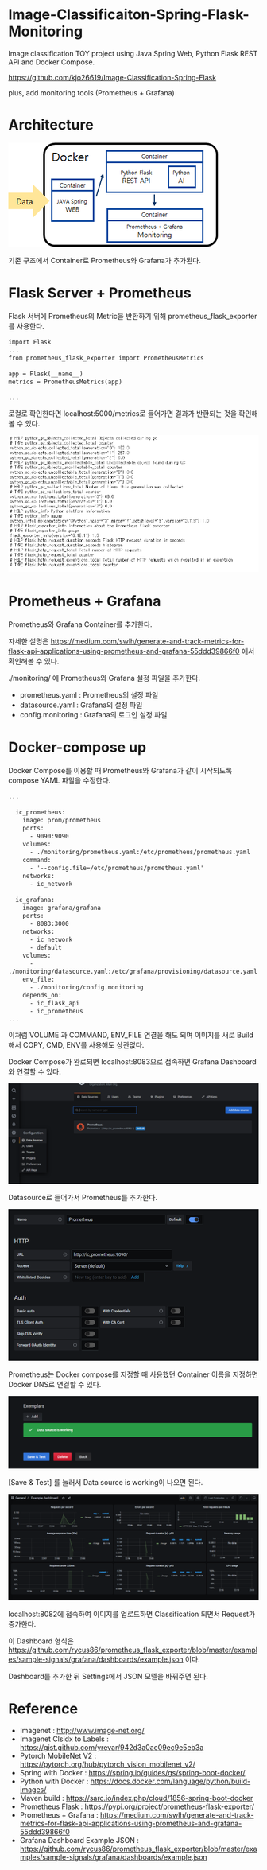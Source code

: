 # Image-Classificaiton-Spring-Flask-Monitoring

Image classification TOY project using Java Spring Web, Python Flask REST API and Docker Compose.

https://github.com/kjo26619/Image-Classification-Spring-Flask

plus, add monitoring tools (Prometheus + Grafana)

# Architecture

![imageArch](https://github.com/kjo26619/Image-Classification-Spring-Flask/blob/main/img/arch.png)

기존 구조에서 Container로 Prometheus와 Grafana가 추가된다.

# Flask Server + Prometheus

Flask 서버에 Prometheus의 Metric을 반환하기 위해 prometheus_flask_exporter 를 사용한다.

```
import Flask
...
from prometheus_flask_exporter import PrometheusMetrics

app = Flask(__name__)
metrics = PrometheusMetrics(app)

...

```

로컬로 확인한다면 localhost:5000/metrics로 들어가면 결과가 반환되는 것을 확인해볼 수 있다.

![image1](https://github.com/kjo26619/Image-Classification-Spring-Flask/blob/main/img/flask.PNG)

# Prometheus + Grafana

Prometheus와 Grafana Container를 추가한다.

자세한 설명은 https://medium.com/swlh/generate-and-track-metrics-for-flask-api-applications-using-prometheus-and-grafana-55ddd39866f0 에서 확인해볼 수 있다.

./monitoring/ 에 Prometheus와 Grafana 설정 파일을 추가한다.

- prometheus.yaml : Prometheus의 설정 파일
- datasource.yaml : Grafana의 설정 파일
- config.monitoring : Grafana의 로그인 설정 파일

# Docker-compose up

Docker Compose를 이용할 때 Prometheus와 Grafana가 같이 시작되도록 compose YAML 파일을 수정한다.

```
...

  ic_prometheus:
    image: prom/prometheus
    ports:
      - 9090:9090
    volumes:
      - ./monitoring/prometheus.yaml:/etc/prometheus/prometheus.yaml
    command:
      - '--config.file=/etc/prometheus/prometheus.yaml'
    networks:
      - ic_network
  
  ic_grafana:
    image: grafana/grafana
    ports: 
      - 8083:3000
    networks:
      - ic_network
      - default
    volumes:
      - ./monitoring/datasource.yaml:/etc/grafana/provisioning/datasource.yaml
    env_file:
      - ./monitoring/config.monitoring
    depends_on:
      - ic_flask_api
      - ic_prometheus
...
```

이처럼 VOLUME 과 COMMAND, ENV_FILE 연결을 해도 되며 이미지를 새로 Build해서 COPY, CMD, ENV를 사용해도 상관없다.

Docker Compose가 완료되면 localhost:8083으로 접속하면 Grafana Dashboard와 연결할 수 있다.

![image2](https://github.com/kjo26619/Image-Classification-Spring-Flask/blob/main/img/grafana1.png)

Datasource로 들어가서 Prometheus를 추가한다.

![image3](https://github.com/kjo26619/Image-Classification-Spring-Flask/blob/main/img/grafana2.PNG)

Prometheus는 Docker compose를 지정할 때 사용했던 Container 이름을 지정하면 Docker DNS로 연결할 수 있다.

![image4](https://github.com/kjo26619/Image-Classification-Spring-Flask/blob/main/img/grafana3.png)

[Save & Test] 를 눌러서 Data source is working이 나오면 된다.

![image5](https://github.com/kjo26619/Image-Classification-Spring-Flask/blob/main/img/grafana4.png)

localhost:8082에 접속하여 이미지를 업로드하면 Classification 되면서 Request가 증가한다.

이 Dashboard 형식은 https://github.com/rycus86/prometheus_flask_exporter/blob/master/examples/sample-signals/grafana/dashboards/example.json 이다.

Dashboard를 추가한 뒤 Settings에서 JSON 모델을 바꿔주면 된다.

# Reference

- Imagenet : http://www.image-net.org/
- Imagenet Clsidx to Labels : https://gist.github.com/yrevar/942d3a0ac09ec9e5eb3a
- Pytorch MobileNet V2 : https://pytorch.org/hub/pytorch_vision_mobilenet_v2/
- Spring with Docker : https://spring.io/guides/gs/spring-boot-docker/
- Python with Docker : https://docs.docker.com/language/python/build-images/
- Maven build : https://sarc.io/index.php/cloud/1856-spring-boot-docker
- Prometheus Flask : https://pypi.org/project/prometheus-flask-exporter/
- Prometheus + Grafana : https://medium.com/swlh/generate-and-track-metrics-for-flask-api-applications-using-prometheus-and-grafana-55ddd39866f0
- Grafana Dashboard Example JSON : https://github.com/rycus86/prometheus_flask_exporter/blob/master/examples/sample-signals/grafana/dashboards/example.json

